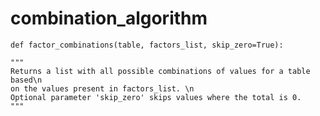 # combination_algorithm

```
def factor_combinations(table, factors_list, skip_zero=True):
```
    """
    Returns a list with all possible combinations of values for a table based\n
    on the values present in factors_list. \n
    Optional parameter 'skip_zero' skips values where the total is 0.
    """
